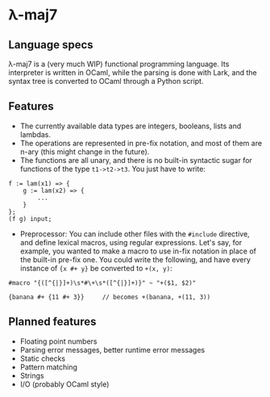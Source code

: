 # λ-maj7

## Language specs
λ-maj7 is a (very much WIP) functional programming language. Its interpreter is written in OCaml, while the parsing is done with Lark, and the syntax tree is converted to OCaml through a Python script.

## Features
- The currently available data types are integers, booleans, lists and lambdas.
- The operations are represented in pre-fix notation, and most of them are n-ary (this might change in the future).
- The functions are all unary, and there is no built-in syntactic sugar for functions of the type `t1->t2->t3`. You just have to write:
```
f := lam(x1) => {
    g := lam(x2) => {
        ...
    }
};
(f g) input;
```
- Preprocessor: You can include other files with the `#include` directive, and define lexical macros, using regular expressions. Let's say, for example, you wanted to make a macro to use in-fix notation in place of the built-in pre-fix one. You could write the following, and have every instance of `{x #+ y}` be converted to `+(x, y)`:
```
#macro "{([^{|}]+)\s*#\+\s*([^{|}]+)}" ~ "+($1, $2)"

{banana #+ {11 #+ 3}}     // becomes +(banana, +(11, 3))
```

## Planned features
- Floating point numbers
- Parsing error messages, better runtime error messages
- Static checks
- Pattern matching
- Strings
- I/O (probably OCaml style)
